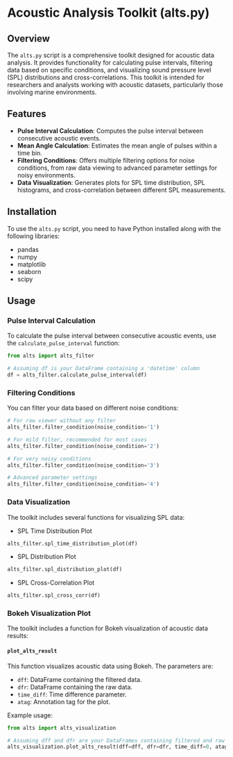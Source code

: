 # Acoustic Analysis Toolkit (alts.py)

## Overview

The `alts.py` script is a comprehensive toolkit designed for acoustic data analysis. It provides functionality for calculating pulse intervals, filtering data based on specific conditions, and visualizing sound pressure level (SPL) distributions and cross-correlations. This toolkit is intended for researchers and analysts working with acoustic datasets, particularly those involving marine environments.

## Features

- **Pulse Interval Calculation**: Computes the pulse interval between consecutive acoustic events.
- **Mean Angle Calculation**: Estimates the mean angle of pulses within a time bin.
- **Filtering Conditions**: Offers multiple filtering options for noise conditions, from raw data viewing to advanced parameter settings for noisy environments.
- **Data Visualization**: Generates plots for SPL time distribution, SPL histograms, and cross-correlation between different SPL measurements.

## Installation

To use the `alts.py` script, you need to have Python installed along with the following libraries:

- pandas
- numpy
- matplotlib
- seaborn
- scipy

## Usage

### Pulse Interval Calculation
To calculate the pulse interval between consecutive acoustic events, use the `calculate_pulse_interval` function:

```python
from alts import alts_filter

# Assuming df is your DataFrame containing a 'datetime' column
df = alts_filter.calculate_pulse_interval(df)
```

### Filtering Conditions
You can filter your data based on different noise conditions:
```python
# For raw viewer without any filter
alts_filter.filter_condition(noise_condition='1')

# For mild filter, recommended for most cases
alts_filter.filter_condition(noise_condition='2')

# For very noisy conditions
alts_filter.filter_condition(noise_condition='3')

# Advanced parameter settings
alts_filter.filter_condition(noise_condition='4')
```
### Data Visualization
The toolkit includes several functions for visualizing SPL data:
- SPL Time Distribution Plot
```python
alts_filter.spl_time_distribution_plot(df)
```
- SPL Distribution Plot
```python
alts_filter.spl_distribution_plot(df)
```
- SPL Cross-Correlation Plot
```python
alts_filter.spl_cross_corr(df)
```

### Bokeh Visualization Plot
The toolkit includes a function for Bokeh visualization of acoustic data results:
#### `plot_alts_result`

This function visualizes acoustic data using Bokeh. The parameters are:
- `dff`: DataFrame containing the filtered data.
- `dfr`: DataFrame containing the raw data.
- `time_diff`: Time difference parameter.
- `atag`: Annotation tag for the plot.

Example usage:
```python
from alts import alts_visualization

# Assuming dff and dfr are your DataFrames containing filtered and raw data respectively
alts_visualization.plot_alts_result(dff=dff, dfr=dfr, time_diff=0, atag=2)
```












